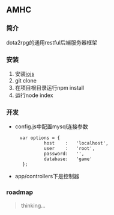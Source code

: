 ## AMHC

### 简介
dota2rpg的通用restful后端服务器框架

### 安装
1. 安装[iojs](https://iojs.org/zh/index.html)
2. git clone
3. 在项目根目录运行npm install
4. 运行node index

### 开发
* config.js中配置mysql连接参数
````
     var options = {
              host    :   'localhost',
              user    :   'root',
              password:   '',
              database:   'game'
      };
````
* app/controllers下是控制器

### roadmap
> thinking...
